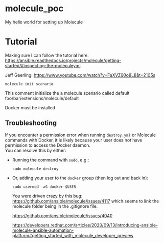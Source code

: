 # molecule_poc
My hello world for setting up Molecule

# Tutorial
Making sure I can follow the tutorial here:
https://ansible.readthedocs.io/projects/molecule/getting-started/#inspecting-the-moleculeyml


Jeff Geerling: https://www.youtube.com/watch?v=FaXVZ60o8L8&t=2105s

```
molecule init scenario
```
This comment initialize the a molecule scenario called default
foo/bar/extensions/molecule/default

Docker must be installed

## Troubleshooting

If you encounter a permission error when running `destroy.yml` or Molecule commands with Docker, it is likely because your user does not have permission to access the Docker daemon.  
You can resolve this by either:

- Running the command with `sudo`, e.g.:
  ```
  sudo molecule destroy
  ```
- Or, adding your user to the `docker` group (then log out and back in):
  ```
  sudo usermod -aG docker $USER
  ```

  You were driven crazy by this bug: https://github.com/ansible/molecule/issues/4117
  which seems to link the molecule folder being in the .gitignore file.

  https://github.com/ansible/molecule/issues/4040

  https://developers.redhat.com/articles/2023/09/13/introducing-ansible-molecule-ansible-automation-platform#getting_started_with_molecule_developer_preview
  